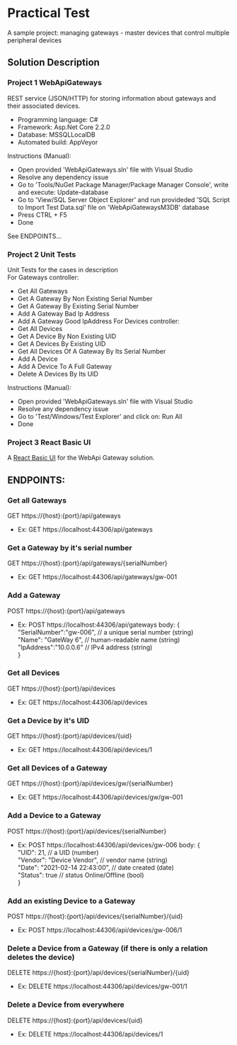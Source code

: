 # Practical Test
A sample project: managing gateways - master devices that control multiple peripheral devices

## Solution Description
### Project 1 WebApiGateways
REST service (JSON/HTTP) for storing information about gateways and their associated devices.<br>
* Programming language: C#
* Framework: Asp.Net Core 2.2.0
* Database: MSSQLLocalDB
* Automated build: AppVeyor

Instructions (Manual): <br>
- Open provided 'WebApiGateways.sln' file with Visual Studio
- Resolve any dependency issue
- Go to 'Tools/NuGet Package Manager/Package Manager Console', write and execute: Update-database
- Go to 'View/SQL Server Object Explorer' and run provideded 'SQL Script to Import Test Data.sql' file on 'WebApiGatewaysM3DB' database
- Press CTRL + F5
- Done

See ENDPOINTS...<br>

### Project 2 Unit Tests
Unit Tests for the cases in description<br>
For Gateways controller:<br>
- Get All Gateways
- Get A Gateway By Non Existing Serial Number
- Get A Gateway By Existing Serial Number
- Add A Gateway Bad Ip Address
- Add A Gateway Good IpAddress
For Devices controller:<br>
- Get All Devices
- Get A Device By Non Existing UID
- Get A Devices By Existing UID
- Get All Devices Of A Gateway By Its Serial Number
- Add A Device
- Add A Device To A Full Gateway
- Delete A Devices By Its UID

Instructions (Manual): <br>
- Open provided 'WebApiGateways.sln' file with Visual Studio
- Resolve any dependency issue
- Go to 'Test/Windows/Test Explorer' and click on: Run All
- Done

### Project 3 React Basic UI
A [React Basic UI][react-link] for the WebApi Gateway solution.

[react-link]: https://github.com/tomriddle537/React-Basic-UI/



## ENDPOINTS:

### Get all Gateways
GET https://{host}:{port}/api/gateways

- Ex: GET https://localhost:44306/api/gateways

### Get a Gateway by it's serial number
GET https://{host}:{port}/api/gateways/{serialNumber}

- Ex: GET https://localhost:44306/api/gateways/gw-001 

### Add a Gateway
POST https://{host}:{port}/api/gateways

- Ex: POST https://localhost:44306/api/gateways 
    body: {<br>
        "SerialNumber":"gw-006",     // a unique serial number (string)<br>
        "Name": "GateWay 6",         // human-readable name (string)<br>
        "IpAddress":"10.0.0.6"       // IPv4 address (string)<br>
    }

### Get all Devices
GET https://{host}:{port}/api/devices

- Ex: GET https://localhost:44306/api/devices


### Get a Device by it's UID
GET https://{host}:{port}/api/devices/{uid}

- Ex: GET https://localhost:44306/api/devices/1 


### Get all Devices of a Gateway 
GET https://{host}:{port}/api/devices/gw/{serialNumber}

- Ex: GET https://localhost:44306/api/devices/gw/gw-001 

### Add a Device to a Gateway
POST https://{host}:{port}/api/devices/{serialNumber}

- Ex: POST https://localhost:44306/api/devices/gw-006 
    body: {<br>
        "UID": 21,                         // a UID (number)<br>
        "Vendor": "Device Vendor",         // vendor name (string)<br>
        "Date": "2021-02-14 22:43:00",     // date created (date)<br>
        "Status": true                     // status Online/Offline (bool)<br>
    }

### Add an existing Device to a Gateway
POST https://{host}:{port}/api/devices/{serialNumber}/{uid}

- Ex: POST https://localhost:44306/api/devices/gw-006/1

### Delete a Device from a Gateway (if there is only a relation deletes the device) 
DELETE https://{host}:{port}/api/devices/{serialNumber}/{uid}

- Ex: DELETE https://localhost:44306/api/devices/gw-001/1 

### Delete a Device from everywhere
DELETE https://{host}:{port}/api/devices/{uid}

- Ex: DELETE https://localhost:44306/api/devices/1 
